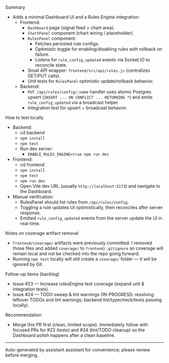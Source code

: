 Summary
- Adds a minimal Dashboard UI and a Rules Engine integration:
  - Frontend:
    - `Dashboard` page (signal feed + chart area).
    - `ChartPanel` component (chart wiring / placeholder).
    - `RulesPanel` component:
      - Fetches persisted rule configs.
      - Optimistic toggle for enabling/disabling rules with rollback on failure.
      - Listens for `rule_config_updated` events via Socket.IO to reconcile state.
    - Small API wrapper: `frontend/src/api/rules.js` (centralizes GET/PUT calls).
    - Unit tests for `RulesPanel` optimistic update/rollback behavior.
  - Backend:
    - `PUT /api/rules/config/:name` handler uses atomic Postgres upsert (`INSERT ... ON CONFLICT ... RETURNING *`) and emits `rule_config_updated` via a broadcast helper.
    - Integration test for upsert + broadcast behavior.

How to test locally
- Backend:
  - cd backend
  - `npm install`
  - `npm test`
  - Run dev server:
    - `ENABLE_RULES_ENGINE=true npm run dev`
- Frontend:
  - cd frontend
  - `npm install`
  - `npm test`
  - `npm run dev`
  - Open Vite dev URL (usually `http://localhost:5173`) and navigate to the Dashboard.
- Manual verification:
  - RulesPanel should list rules from `/api/rules/config`.
  - Toggling a rule updates UI optimistically, then reconciles after server response.
  - Emitted `rule_config_updated` events from the server update the UI in real-time.

Notes on coverage artifact removal
- `frontend/coverage/` artifacts were previously committed. I removed those files and added `coverage/` to `frontend/.gitignore` so coverage will remain local and not be checked into the repo going forward.
- Running `npm test` locally will still create a `coverage/` folder — it will be ignored by Git.

Follow-up items (backlog)
- Issue #23 — Increase rulesEngine test coverage (expand unit & integration tests).
- Issue #24 — TODO sweep & lint warnings (IN-PROGRESS: resolving leftover TODOs and lint warnings; backend lint/typecheck/tests passing locally).

Recommendation
- Merge this PR first (clean, limited scope). Immediately follow with focused PRs for #23 (tests) and #24 (lint/TODO cleanup) so the Dashboard polish happens after a clean baseline.

---

Auto-generated by assistant assistant for convenience; please review before merging.
